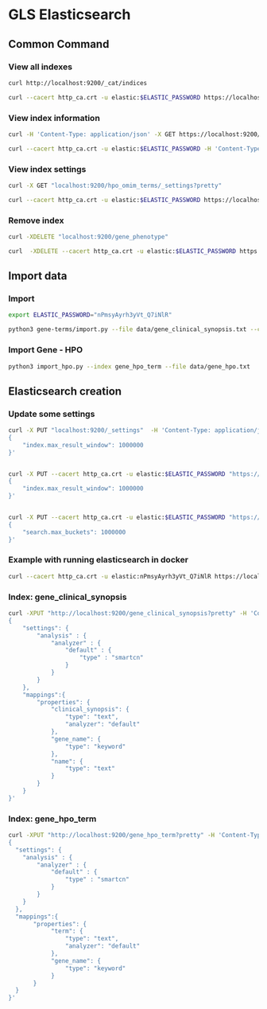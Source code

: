 # GLS Elasticsearch

## Common Command

### View all indexes
```bash
curl http://localhost:9200/_cat/indices

curl --cacert http_ca.crt -u elastic:$ELASTIC_PASSWORD https://localhost:9200/_cat/indices
```

### View index information
```bash
curl -H 'Content-Type: application/json' -X GET https://localhost:9200/phenotype_term?pretty

curl --cacert http_ca.crt -u elastic:$ELASTIC_PASSWORD -H 'Content-Type: application/json' -X GET https://localhost:9200/hgnc?pretty
```

### View index settings
```bash
curl -X GET "localhost:9200/hpo_omim_terms/_settings?pretty"

curl --cacert http_ca.crt -u elastic:$ELASTIC_PASSWORD https://localhost:9200/hpo_omim_terms/_settings?pretty
```

### Remove index
```bash
curl -XDELETE "localhost:9200/gene_phenotype"

curl  -XDELETE --cacert http_ca.crt -u elastic:$ELASTIC_PASSWORD https://localhost:9200/gene_phenotype
```

## Import data

### Import
```bash
export ELASTIC_PASSWORD="nPmsyAyrh3yVt_Q7iNlR"

python3 gene-terms/import.py --file data/gene_clinical_synopsis.txt --cacerts http_ca.crt --password $ELASTIC_PASSWORD
```

### Import Gene - HPO
```bash
python3 import_hpo.py --index gene_hpo_term --file data/gene_hpo.txt
```

## Elasticsearch creation

### Update some settings
```bash
curl -X PUT "localhost:9200/_settings"  -H 'Content-Type: application/json' -d'
{
    "index.max_result_window": 1000000
}'


curl -X PUT --cacert http_ca.crt -u elastic:$ELASTIC_PASSWORD "https://localhost:9200/_settings"  -H 'Content-Type: application/json' -d'
{
    "index.max_result_window": 1000000
}'


curl -X PUT --cacert http_ca.crt -u elastic:$ELASTIC_PASSWORD "https://localhost:9200/_cluster/settings?pretty"  -H 'Content-Type: application/json' -d'
{
    "search.max_buckets": 1000000
}'
```

### Example with running elasticsearch in docker
```bash
curl --cacert http_ca.crt -u elastic:nPmsyAyrh3yVt_Q7iNlR https://localhost:9200
```

### Index: gene_clinical_synopsis
```bash
curl -XPUT "http://localhost:9200/gene_clinical_synopsis?pretty" -H 'Content-Type: application/json' -d'
{
    "settings": {
        "analysis" : {
            "analyzer" : {
                "default" : {
                    "type" : "smartcn"
                }
            }
        }
    },
    "mappings":{
        "properties": {
            "clinical_synopsis": {
                "type": "text",
                "analyzer": "default"
            },
            "gene_name": {
                "type": "keyword"
            },
            "name": {
                "type": "text"
            }
        }
    }
}'
```

### Index: gene_hpo_term
``` bash
curl -XPUT "http://localhost:9200/gene_hpo_term?pretty" -H 'Content-Type: application/json' -d'
{
  "settings": {
    "analysis" : {
        "analyzer" : {
            "default" : {
                "type" : "smartcn"
            }
        }
    }
  },
  "mappings":{
       "properties": {
            "term": {
                "type": "text",
                "analyzer": "default"
            },
            "gene_name": {
                "type": "keyword"
            }
       }
  }
}'
```

